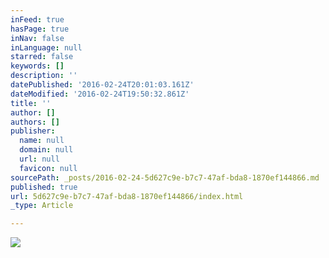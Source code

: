```yaml
---
inFeed: true
hasPage: true
inNav: false
inLanguage: null
starred: false
keywords: []
description: ''
datePublished: '2016-02-24T20:01:03.161Z'
dateModified: '2016-02-24T19:50:32.861Z'
title: ''
author: []
authors: []
publisher:
  name: null
  domain: null
  url: null
  favicon: null
sourcePath: _posts/2016-02-24-5d627c9e-b7c7-47af-bda8-1870ef144866.md
published: true
url: 5d627c9e-b7c7-47af-bda8-1870ef144866/index.html
_type: Article

---
```

![](https://the-grid-user-content.s3-us-west-2.amazonaws.com/584cf8f4-1602-418b-9944-60d46ce942fd.JPG)